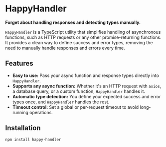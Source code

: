 # HappyHandler

**Forget about handling responses and detecting types manually.**

`HappyHandler` is a TypeScript utility that simplifies handling of asynchronous functions, such as HTTP requests or any other promise-returning functions. It provides a clean way to define success and error types, removing the need to manually handle responses and errors every time.

## Features
- **Easy to use:** Pass your async function and response types directly into `HappyHandler`.
- **Supports any async function:** Whether it's an HTTP request with `axios`, a database query, or a custom function, `HappyHandler` handles it.
- **Automatic type detection:** You define your expected success and error types once, and `HappyHandler` handles the rest.
- **Timeout control:** Set a global or per-request timeout to avoid long-running operations.

## Installation

```bash
npm install happy-handler